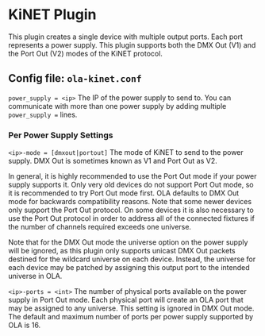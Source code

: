KiNET Plugin
============

This plugin creates a single device with multiple output ports. Each port
represents a power supply. This plugin supports both the DMX Out (V1) and
the Port Out (V2) modes of the KiNET protocol.


## Config file: `ola-kinet.conf`

`power_supply = <ip>`
The IP of the power supply to send to. You can communicate with more than
one power supply by adding multiple `power_supply =` lines.

### Per Power Supply Settings

`<ip>-mode = [dmxout|portout]`
The mode of KiNET to send to the power supply. DMX Out is sometimes known as
V1 and Port Out as V2.

In general, it is highly recommended to use the Port Out mode if your power
supply supports it. Only very old devices do not support Port Out mode, so
it is recommended to try Port Out mode first. OLA defaults to DMX Out mode
for backwards compatibility reasons. Note that some newer devices only
support the Port Out protocol. On some devices it is also necessary to use
the Port Out protocol in order to address all of the connected fixtures if
the number of channels required exceeds one universe.

Note that for the DMX Out mode the universe option on the power supply will
be ignored, as this plugin only supports unicast DMX Out packets destined
for the wildcard universe on each device. Instead, the universe for each
device may be patched by assigning this output port to the intended universe
in OLA.

`<ip>-ports = <int>`
The number of physical ports available on the power supply in Port Out mode.
Each physical port will create an OLA port that may be assigned to any
universe. This setting is ignored in DMX Out mode. The default and maximum
number of ports per power supply supported by OLA is 16.
